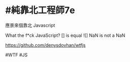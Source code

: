 # #純靠北工程師7e


應景來個靠北 Javascript

What the f*ck JavaScript?
[] is equal ![]
NaN is not a NaN

https://github.com/denysdovhan/wtfjs


#WTF #JS
